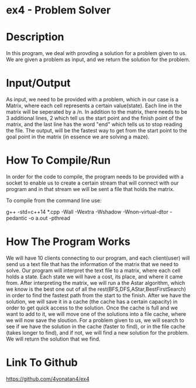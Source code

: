 # ex4 - Problem Solver

# Description

In this program, we deal with provding a solution for a problem given to us. We are given a problem as input, and we return the solution for the problem.

# Input/Output

As input, we need to be provided with a problem, which in our case is a Matrix, where each cell represents a certain value(state). Each line in the matrix will be seperated by a /n. In addition to the matrix, there needs to be 3 additional lines, 2 which tell us the start point and the finish point of the matrix, and the last line has the word "end" which tells us to stop reading the file. The output, will be the fastest way to get from the start point to the goal point in the matrix (in essence we are solving a maze). 



 # How To Compile/Run
 
In order for the code to compile, the program needs to be provided with a socket to enable us to create a certain stream that will connect with our program and in that stream we will be sent a file that holds the matrix. 

To compile from the command line use: 

g++ -std=c++14 *.cpp -Wall -Wextra -Wshadow -Wnon-virtual-dtor -pedantic -o a.out -pthread  

 

 # How The Program Works
 
 We will have 10 clients connecting to our program, and each client(user) will send us a text file that has the information of the matrix that we need to solve. Our program will interpret the text file to a  matrix, where each cell holds a state. Each state we will have a cost, its place, and where it came from. After interpreting the matrix, we will run a the Astar algorithm, which we know is the best one out of all the rest(BFS,DFS,AStar,BestFirstSearch) in order to find the fastest path from the start to the finish. After we have the solution, we  will save it in a cache (the cache has a certain capacity) in order to get quick access to the solution.  Once the cache is full and we want to add to it, we will move one of the solutions into a file cache, where we will now save the sloution. For a problem given to us, we will search to see if we have the solution in the cache (faster to find), or in the file cache (takes longer to find), and if not, we will find a new solution for the problem. We will return the solution that we find.
 
  # Link To Github
  
https://github.com/4yonatan4/ex4
